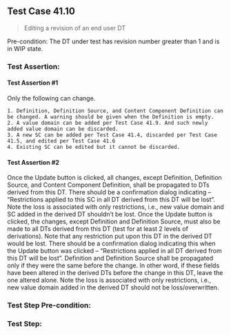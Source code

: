 ## Test Case 41.10

> Editing a revision of an end user DT

Pre-condition: The DT under test has revision number greater than 1 and is in WIP state.

### Test Assertion:

#### Test Assertion #1
Only the following can change.

	1. Definition, Definition Source, and Content Component Definition can be changed. A warning should be given when the Definition is empty.
	2. A value domain can be added per Test Case 41.9. And such newly added value domain can be discarded.
	3. A new SC can be added per Test Case 41.4, discarded per Test Case 41.5, and edited per Test Case 41.6
	4. Existing SC can be edited but it cannot be discarded.

#### Test Assertion #2
Once the Update button is clicked, all changes, except Definition, Definition Source, and Content Component Definition, shall be propagated to DTs derived from this DT. There should be a confirmation dialog indicating – “Restrictions applied to this SC in all DT derived from this DT will be lost”. Note the loss is associated with only restrictions, i.e., new value domain and SC added in the derived DT shouldn’t be lost. Once the Update button is clicked, the changes, except Definition and Definition Source, must also be made to all DTs derived from this DT (test for at least 2 levels of derivations). Note that any restriction put upon this DT in the derived DT would be lost. There should be a confirmation dialog indicating this when the Update button was clicked – “Restrictions applied in all DT derived from this DT will be lost”. Definition and Definition Source shall be propagated only if they were the same before the change. In other word, if these fields have been altered in the derived DTs before the change in this DT, leave the one altered alone. Note the loss is associated with only restrictions, i.e., new value domain added in the derived DT should not be loss/overwritten.

### Test Step Pre-condition:



### Test Step: